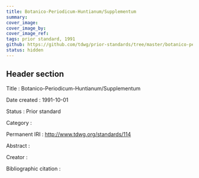 ```yaml
---
title: Botanico-Periodicum-Huntianum/Supplementum
summary: 
cover_image: 
cover_image_by: 
cover_image_ref: 
tags: prior standard, 1991
github: https://github.com/tdwg/prior-standards/tree/master/botanico-periodicum-huntianum-supplementum
status: hidden
---
```


## Header section

Title
: Botanico-Periodicum-Huntianum/Supplementum

Date created
: 1991-10-01

Status
: Prior standard

Category
: 

Permanent IRI
: <http://www.tdwg.org/standards/114>

Abstract
: 

Creator
: 

Bibliographic citation
: 
